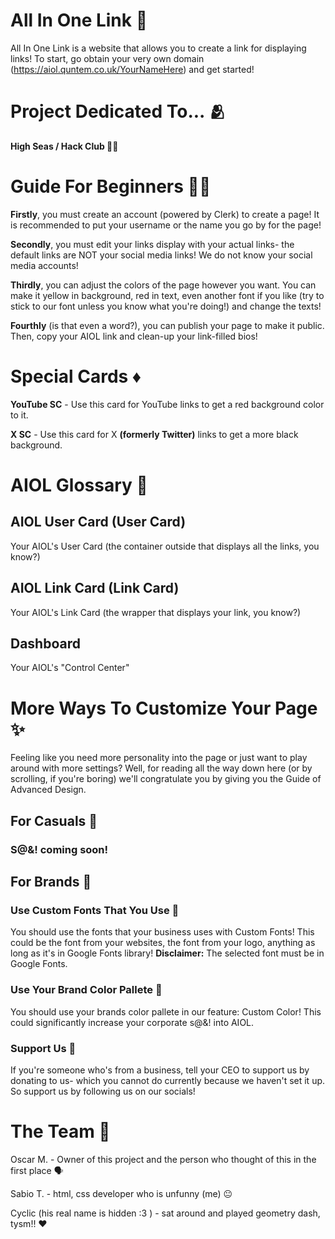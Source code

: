 # All In One Link 🔗
All In One Link is a website that allows you to create a link for displaying links! To start, go obtain your very own domain (https://aiol.quntem.co.uk/YourNameHere) and get started!

# Project Dedicated To... 🫂
**High Seas / Hack Club 🏴‍☠️**

# Guide For Beginners 🧑‍🦯
**Firstly**, you must create an account (powered by Clerk) to create a page! It is recommended to put your username or the name you go by for the page!

**Secondly**, you must edit your links display with your actual links- the default links are NOT your social media links! We do not know your social media accounts!

**Thirdly**, you can adjust the colors of the page however you want. You can make it yellow in background, red in text, even another font if you like (try to stick to our font unless you know what you're doing!) and change the texts!

**Fourthly** (is that even a word?), you can publish your page to make it public. Then, copy your AIOL link and clean-up your link-filled bios!

# Special Cards ♦️
**YouTube SC** - Use this card for YouTube links to get a red background color to it.

**X SC** - Use this card for X __(formerly Twitter)__ links to get a more black background.

# AIOL Glossary 📖
## AIOL User Card (User Card)
Your AIOL's User Card (the container outside that displays all the links, you know?)

## AIOL Link Card (Link Card)
Your AIOL's Link Card (the wrapper that displays your link, you know?)

## Dashboard
Your AIOL's "Control Center"

# More Ways To Customize Your Page ✨
Feeling like you need more personality into the page or just want to play around with more settings? Well, for reading all the way down here (or by scrolling, if you're boring) we'll congratulate you by giving you the Guide of Advanced Design.

## For Casuals 🥶
### S@&! coming soon!

## For Brands 🛬
### Use Custom Fonts That You Use 💬
You should use the fonts that your business uses with Custom Fonts! This could be the font from your websites, the font from your logo, anything as long as it's in Google Fonts library! **Disclaimer:** The selected font must be in Google Fonts.

### Use Your Brand Color Pallete 🎨
You should use your brands color pallete in our feature: Custom Color! This could significantly increase your corporate s@&! into AIOL.

### Support Us 🗿
If you're someone who's from a business, tell your CEO to support us by donating to us- which you cannot do currently because we haven't set it up. So support us by following us on our socials!

# The Team 👏
Oscar M. - Owner of this project and the person who thought of this in the first place 🗣️

Sabio T. - html, css developer who is unfunny (me) 😐

Cyclic (his real name is hidden :3 ) - sat around and played geometry dash, tysm!! ❤️